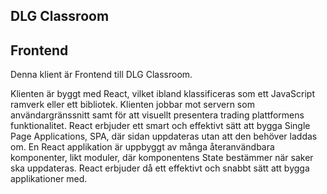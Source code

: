 ## DLG Classroom

<!-- ## Badges -->

<!-- [![Build Status](https://travis-ci.org/pamo18/pamocoin.pamo18.me.svg?branch=master)](https://travis-ci.org/pamo18/pamocoin.pamo18.me)



[![Build Status](https://scrutinizer-ci.com/g/pamo18/pamocoin.pamo18.me/badges/build.png?b=master)](https://scrutinizer-ci.com/g/pamo18/pamocoin.pamo18.me/build-status/master)
[![Scrutinizer Code Quality](https://scrutinizer-ci.com/g/pamo18/pamocoin.pamo18.me/badges/quality-score.png?b=master)](https://scrutinizer-ci.com/g/pamo18/pamocoin.pamo18.me/?branch=master) -->

## Frontend

Denna klient är Frontend till DLG Classroom.

Klienten är byggt med React, vilket ibland klassificeras som ett JavaScript ramverk eller ett bibliotek.  Klienten jobbar mot servern som användargränssnitt samt för att visuellt presentera trading plattformens funktionalitet.  React erbjuder ett smart och effektivt sätt att bygga Single Page Applications, SPA, där sidan uppdateras utan att den behöver laddas om.  En React applikation är uppbyggt av många återanvändbara komponenter, likt moduler, där komponentens State bestämmer när saker ska uppdateras.  React erbjuder då ett effektivt och snabbt sätt att bygga applikationer med.
